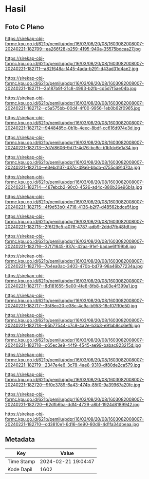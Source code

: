 # Hasil

## Foto C Plano

https://sirekap-obj-formc.kpu.go.id/621b/pemilu/pdpr/16/03/08/20/08/1603082008007-20240221-182709--ea266f28-b259-4195-940a-35575bdcaa27.jpg

https://sirekap-obj-formc.kpu.go.id/621b/pemilu/pdpr/16/03/08/20/08/1603082008007-20240221-182711--a82f648a-f445-4ada-b291-d43ad31d4ae2.jpg

https://sirekap-obj-formc.kpu.go.id/621b/pemilu/pdpr/16/03/08/20/08/1603082008007-20240221-182711--2a187b9f-21c8-4963-b2fb-cd5d7f5ae04b.jpg

https://sirekap-obj-formc.kpu.go.id/621b/pemilu/pdpr/16/03/08/20/08/1603082008007-20240221-182712--c5a575bb-00d4-4f00-9956-1eb0b62f0965.jpg

https://sirekap-obj-formc.kpu.go.id/621b/pemilu/pdpr/16/03/08/20/08/1603082008007-20240221-182712--9448485c-0b1b-4eec-8bdf-cc616d974e3d.jpg

https://sirekap-obj-formc.kpu.go.id/621b/pemilu/pdpr/16/03/08/20/08/1603082008007-20240221-182713--7d7d8606-9d71-4d76-bc8c-b1b1dc6e1a34.jpg

https://sirekap-obj-formc.kpu.go.id/621b/pemilu/pdpr/16/03/08/20/08/1603082008007-20240221-182714--e3ebd137-d37c-49a6-bbcb-d755c691d70a.jpg

https://sirekap-obj-formc.kpu.go.id/621b/pemilu/pdpr/16/03/08/20/08/1603082008007-20240221-182714--487ebcb2-90c0-4526-ad4c-880b36e96b1a.jpg

https://sirekap-obj-formc.kpu.go.id/621b/pemilu/pdpr/16/03/08/20/08/1603082008007-20240221-182715--4f9d53b0-4716-4136-b2f7-d48562bdce5f.jpg

https://sirekap-obj-formc.kpu.go.id/621b/pemilu/pdpr/16/03/08/20/08/1603082008007-20240221-182715--2f6f29c5-a076-4787-adb9-2ddd7fb48fdf.jpg

https://sirekap-obj-formc.kpu.go.id/621b/pemilu/pdpr/16/03/08/20/08/1603082008007-20240221-182716--37f71645-937c-42aa-91ef-badae6ff99b8.jpg

https://sirekap-obj-formc.kpu.go.id/621b/pemilu/pdpr/16/03/08/20/08/1603082008007-20240221-182716--7b4ea0ac-3403-470b-bd79-98a46b77234a.jpg

https://sirekap-obj-formc.kpu.go.id/621b/pemilu/pdpr/16/03/08/20/08/1603082008007-20240221-182717--8d181655-5e00-4fe8-8fb8-ba03e4f399a1.jpg

https://sirekap-obj-formc.kpu.go.id/621b/pemilu/pdpr/16/03/08/20/08/1603082008007-20240221-182717--35f8ec20-e38c-4c9a-b953-18cf07ff0e50.jpg

https://sirekap-obj-formc.kpu.go.id/621b/pemilu/pdpr/16/03/08/20/08/1603082008007-20240221-182718--95b77544-c7c8-4a2e-b3b3-e91ab9cc6ef6.jpg

https://sirekap-obj-formc.kpu.go.id/621b/pemilu/pdpr/16/03/08/20/08/1603082008007-20240221-182718--c65ec3e9-44f9-4545-ae99-babac823215d.jpg

https://sirekap-obj-formc.kpu.go.id/621b/pemilu/pdpr/16/03/08/20/08/1603082008007-20240221-182719--2347e4e6-3c78-4ae8-9310-df80de2ca579.jpg

https://sirekap-obj-formc.kpu.go.id/621b/pemilu/pdpr/16/03/08/20/08/1603082008007-20240221-182720--9f0c3789-6a43-474b-85f0-9a39967a20fc.jpg

https://sirekap-obj-formc.kpu.go.id/621b/pemilu/pdpr/16/03/08/20/08/1603082008007-20240221-182720--62dfb6ba-ddf4-4729-a8bf-1924d8189942.jpg

https://sirekap-obj-formc.kpu.go.id/621b/pemilu/pdpr/16/03/08/20/08/1603082008007-20240221-182710--cd3810e1-6d16-4e90-80d9-4d1fa34dbeaa.jpg


## Metadata

| Key        | Value               |
| ---------- | ------------------- |
| Time Stamp | 2024-02-21 19:04:47 |
| Kode Dapil | 1602                |



